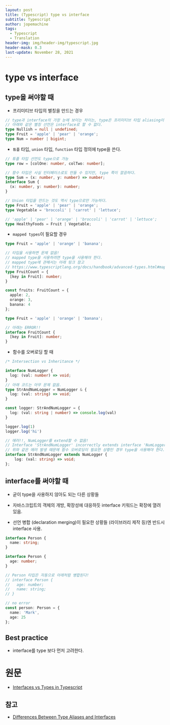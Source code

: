 ```yaml
---
layout: post
title: (Typescript) type vs interface
subtitle: Typescript
author: jopemachine
tags:
  - Typescript
  - Translation
header-img: img/header-img/typescript.jpg
header-mask: 0.3
last-update: November 28, 2021
---
```


# type vs interface

## type을 써야할 때

- 프리미티브 타입의 별칭을 만드는 경우

```ts
// type과 interface의 가장 눈에 보이는 차이는, type은 프리미티브 타입 aliasing이 가능하다는 것.
// 아래와 같은 별칭 선언은 interface로 할 수 없다.
type Nullish = null | undefined;
type Fruit = 'apple' | 'pear' | 'orange';
type Num = number | bigint;
```

- `튜플` 타입, `union` 타입, `function` 타입 정의에 type을 쓴다.

```ts
// 튜플 타입 선언도 type으로 가능
type row = [colOne: number, colTwo: number];

// 함수 타입은 사실 인터페이스로도 만들 수 있지만, type 쪽이 깔끔하다.
type Sum = (x: number, y: number) => number;
interface Sum {
  (x: number, y: number): number;
}

// Union 타입을 만드는 것도 역시 type으로만 가능하다.
type Fruit = 'apple' | 'pear' | 'orange';
type Vegetable = 'broccoli' | 'carrot' | 'lettuce';

// 'apple' | 'pear' | 'orange' | 'broccoli' | 'carrot' | 'lettuce';
type HealthyFoods = Fruit | Vegetable;
```

- `mapped types`이 필요할 경우

```ts
type Fruit = 'apple' | 'orange' | 'banana';

// 타입을 사용하면 문제 없음!
// mapped type을 사용하려면 type을 사용해야 한다.
// mapped type에 관해서는 아래 링크 참고
// https://www.typescriptlang.org/docs/handbook/advanced-types.html#mapped-types
type FruitCount = {
  [key in Fruit]: number;
}

const fruits: FruitCount = {
  apple: 2,
  orange: 3,
  banana: 4
};

type Fruit = 'apple' | 'orange' | 'banana';

// 아래는 ERROR!!
interface FruitCount {
  [key in Fruit]: number;
}
```

- 함수를 오버로딩 할 때

```ts
/* Intersection vs Inheritance */

interface NumLogger { 
  log: (val: number) => void;
}
// 아래 코드는 아무 문제 없음.
type StrAndNumLogger = NumLogger & { 
  log: (val: string) => void;
}

const logger: StrAndNumLogger = {
  log: (val: string | number) => console.log(val)
}

logger.log(1)
logger.log('hi')

// 에러!!, NumLogger를 extend할 수 없음!
// Interface 'StrAndNumLogger' incorrectly extends interface 'NumLogger'
// 위와 같은 에러 발생 때문에 함수 오버로딩이 필요한 상황인 경우 type을 사용해야 한다.
interface StrAndNumLogger extends NumLogger { 
    log: (val: string) => void; 
};
```

## interface를 써야할 때

- 굳이 type을 사용하지 않아도 되는 다른 상황들

- 자바스크립트의 객체의 개방, 확장성에 대응하듯 interface 키워드는 확장에 열려 있음.

- 선언 병합 (declaration merging)이 필요한 상황들 (라이브러리 제작 등)엔 반드시 interface 사용.

```ts
interface Person {
  name: string;
}

interface Person {
  age: number;
}

// Person 타입은 자동으로 아래처럼 병합된다!
// interface Person {
//   age: number;
//   name: string;
// }

// no error
const person: Person = {
  name: 'Mark',
  age: 25
};

```

## Best practice

- interface를 type 보다 먼저 고려한다.

# 원문

- [Interfaces vs Types in Typescript](https://stackoverflow.com/questions/37233735/interfaces-vs-types-in-typescript)

## 참고

- [Differences Between Type Aliases and Interfaces](https://www.typescriptlang.org/docs/handbook/2/everyday-types.html#differences-between-type-aliases-and-interfaces)